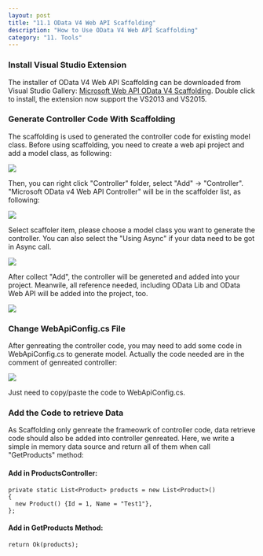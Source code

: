 ```yaml
---
layout: post
title: "11.1 OData V4 Web API Scaffolding"
description: "How to Use OData V4 Web API Scaffolding"
category: "11. Tools"
---
```

### Install Visual Studio Extension
The installer of OData V4 Web API Scaffolding can be downloaded from Visual Studio Gallery: [Microsoft Web API OData V4 Scaffolding](https://visualstudiogallery.msdn.microsoft.com/db6b8857-06cc-4f40-95dd-a379f0494f45). Double click to install, the extension now support the VS2013 and VS2015.

### Generate Controller Code With Scaffolding
The scaffolding is used to generated the controller code for existing model class. Before using scaffolding, you need to create a web api project and add a model class, as following:

![](https://github.com/LianwMS/WebApiF/blob/gh-pages/img/11-01-ProjAndClass.PNG)

Then, you can right click "Controller" folder, select "Add" -> "Controller". "Microsoft OData v4 Web API Controller" will be in the scaffolder list, as following:

![](https://github.com/LianwMS/WebApiF/blob/gh-pages/img/11-01-SelectController.PNG)

Select scaffoler item, please choose a model class you want to generate the controller. You can also select the "Using Async" if your data need to be got in Async call.

![](https://github.com/LianwMS/WebApiF/blob/gh-pages/img/11-01-SelectModelClass.PNG)

After collect "Add", the controller will be genereted and added into your project. Meanwile, all reference needed, including OData Lib and OData Web API will be added into the project, too.

![](https://github.com/LianwMS/WebApiF/blob/gh-pages/img/11-01-Complete.PNG)

### Change WebApiConfig.cs File
After genreating the controller code, you may need to add some code in WebApiConfig.cs to generate model. Actually the code needed are in the comment of genreated controller:

![](https://github.com/LianwMS/WebApiF/blob/gh-pages/img/11-01-ChangeWebApiConfig.PNG)

Just need to copy/paste the code to WebApiConfig.cs.

### Add the Code to retrieve Data
As Scaffolding only genreate the frameowrk of controller code, data retrieve code should also be added into controller genreated. Here, we write a simple in memory data source and return all of them when call "GetProducts" method:
#### Add in ProductsController:
```
private static List<Product> products = new List<Product>()
{
  new Product() {Id = 1, Name = "Test1"},
};
```
#### Add in GetProducts Method:
```
return Ok(products);
```
